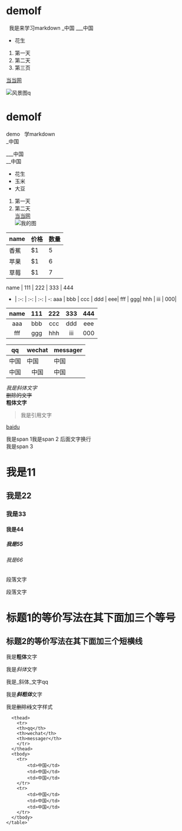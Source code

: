 # demolf
&nbsp;&nbsp;我是来学习markdown
_中国
___中国
* 花生
1. 第一天
2. 第二天  
3. 第三页

[当当网](http://dangdang.com)  

![风景图](http://img5.imgtn.bdimg.com/it/u=2756922091,3940504538&fm=26&gp=0.jpg)q

# demolf
demo
&nbsp;&nbsp;学markdown  
_中国  

___中国  
__中国  
* 花生
* 玉米
* 大豆  
1. 第一天
2. 第二天  
[当当网](http://dangdang.com)  
![我的图](https://wenhui.whb.cn/u/cms/www/201912/21100442m88n.jpg)  

 

name | 价格 |  数量  
-|-|-
香蕉 | $1 | 5 |
苹果 | $1 | 6 |
草莓 | $1 | 7 |  

name | 111 | 222 | 333 | 444
- | :-: | :-: | :-: | -:
aaa | bbb | ccc | ddd | eee| 
fff | ggg| hhh | iii | 000|  


name | 111 | 222 | 333 | 444
:-: | :-: | :-: | :-: | :-:
aaa | bbb | ccc | ddd | eee| 
fff | ggg| hhh | iii | 000|  

<table>
  <thead>
    <tr>
    <th>qq</th>
    <th>wechat</th>
    <th>messager</th>
    </tr>
  </thead>
  <tbody>
    <tr>
        <td>中国</td>
        <td>中国</td>
        <td>中国</td>
    </tr>
    <tr>
        <td>中国</td>
        <td>
            <center>中国</center>
        </td>
        <td>中国</td>
    </tr>
  </tbody>
</table>
<i>我是斜体文字</i><br/>
<del>删除的文字</del>  <br/> 
<b>粗体文字</b>  
<blockquote>我是引用文字</blockquote> 
<a href="www.baidu.com">baidu</a> 

<span>我是span 1<span><span>我是span 2 后面文字换行<span><br/><span>我是span 3<span>

# 我是11
## 我是22
### 我是33 
#### 我是44 
##### 我是55
###### 我是66  

段落文字

段落文字

标题1的等价写法在其下面加三个等号
===
标题2的等价写法在其下面加三个短横线
---

我是**粗体**文字

我是*斜体*文字

我是_斜体_文字qq

我是***斜粗体***文字

我是~~删除线~~文字样式

```<table>
  <thead>
    <tr>
    <th>qq</th>
    <th>wechat</th>
    <th>messager</th>
    </tr>
  </thead>
  <tbody>
    <tr>
        <td>中国</td>
        <td>中国</td>
        <td>中国</td>
    </tr>
    <tr>
        <td>中国</td>
        <td>中国</td>
        <td>中国</td>
    </tr>
  </tbody>
</table>`






